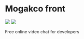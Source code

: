 # Mogakco front
![](https://img.shields.io/badge/node-16.15.0-026e00)
![](https://img.shields.io/badge/yarn-1.22.17-blue)

Free online video chat for developers